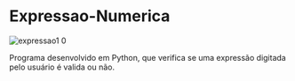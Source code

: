 # Expressao-Numerica
![expressao1 0](https://user-images.githubusercontent.com/121234114/217946733-36165852-d6aa-4e14-905b-c06848036cbc.png)

Programa desenvolvido em Python, que verifica se uma expressão digitada pelo usuário é valida ou não.
